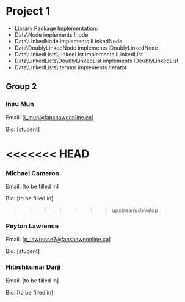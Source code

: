 Project 1
=======================================================
* Library Package Implementation:
* Data\Node implements Inode 
* Data\LinkedNode implements ILinkedNode 
* Data\DoublyLinkedNode implements IDoublyLinkedNode 
* Data\LinkedLists\LinkedList implements ILinkedList 
* Data\LinkedLists\DoublyLinkedList implements IDoublyLinkedList 
* Data\LinkedLists\Iterator implements Iterator


Group 2
--------

### Insu Mun

Email: [i_mun@fanshaweonline.ca]

Bio: [student]


<<<<<<< HEAD
=======
### Michael Cameron

Email: [to be filled in]

Bio: [to be filled in]


>>>>>>> upstream/develop
### Peyton Lawrence

Email: [p_lawrence7@fanshaweonline.ca]

Bio: [student]


### Hiteshkumar Darji

Email: [to be filled in]

Bio: [to be filled in]
